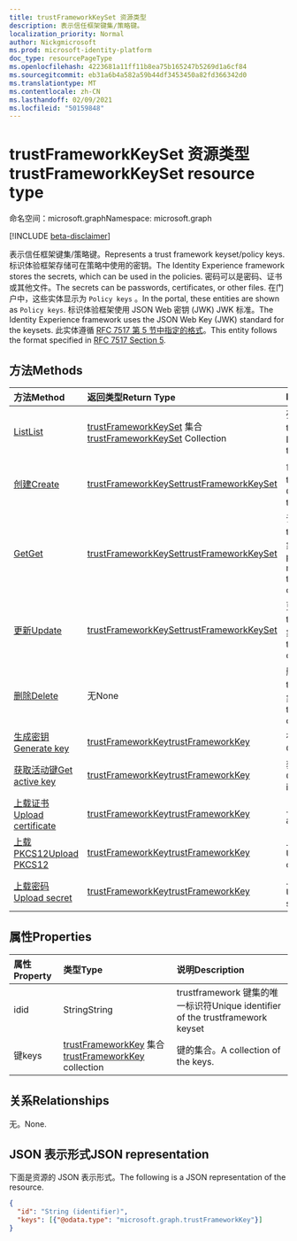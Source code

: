 ```yaml
---
title: trustFrameworkKeySet 资源类型
description: 表示信任框架键集/策略键。
localization_priority: Normal
author: Nickgmicrosoft
ms.prod: microsoft-identity-platform
doc_type: resourcePageType
ms.openlocfilehash: 4223681a11ff11b8ea75b165247b5269d1a6cf84
ms.sourcegitcommit: eb31a6b4a582a59b44df3453450a82fd366342d0
ms.translationtype: MT
ms.contentlocale: zh-CN
ms.lasthandoff: 02/09/2021
ms.locfileid: "50159848"
---
```

# <a name="trustframeworkkeyset-resource-type"></a><span data-ttu-id="5a9c2-103">trustFrameworkKeySet 资源类型</span><span class="sxs-lookup"><span data-stu-id="5a9c2-103">trustFrameworkKeySet resource type</span></span>

<span data-ttu-id="5a9c2-104">命名空间：microsoft.graph</span><span class="sxs-lookup"><span data-stu-id="5a9c2-104">Namespace: microsoft.graph</span></span>

[!INCLUDE [beta-disclaimer](../../includes/beta-disclaimer.md)]

<span data-ttu-id="5a9c2-105">表示信任框架键集/策略键。</span><span class="sxs-lookup"><span data-stu-id="5a9c2-105">Represents a trust framework keyset/policy keys.</span></span> <span data-ttu-id="5a9c2-106">标识体验框架存储可在策略中使用的密钥。</span><span class="sxs-lookup"><span data-stu-id="5a9c2-106">The Identity Experience framework stores the secrets, which can be used in the policies.</span></span> <span data-ttu-id="5a9c2-107">密码可以是密码、证书或其他文件。</span><span class="sxs-lookup"><span data-stu-id="5a9c2-107">The secrets can be passwords, certificates, or other files.</span></span> <span data-ttu-id="5a9c2-108">在门户中，这些实体显示为 `Policy keys` 。</span><span class="sxs-lookup"><span data-stu-id="5a9c2-108">In the portal, these entities are shown as `Policy keys`.</span></span> <span data-ttu-id="5a9c2-109">标识体验框架使用 JSON Web 密钥 (JWK) JWK 标准。</span><span class="sxs-lookup"><span data-stu-id="5a9c2-109">The Identity Experience framework uses the JSON Web Key (JWK) standard for the keysets.</span></span> <span data-ttu-id="5a9c2-110">此实体遵循 [RFC 7517 第 5 节中指定的格式](https://tools.ietf.org/html/rfc7517#section-5)。</span><span class="sxs-lookup"><span data-stu-id="5a9c2-110">This entity follows the format specified in [RFC 7517 Section 5](https://tools.ietf.org/html/rfc7517#section-5).</span></span>

## <a name="methods"></a><span data-ttu-id="5a9c2-111">方法</span><span class="sxs-lookup"><span data-stu-id="5a9c2-111">Methods</span></span>

| <span data-ttu-id="5a9c2-112">方法</span><span class="sxs-lookup"><span data-stu-id="5a9c2-112">Method</span></span>       | <span data-ttu-id="5a9c2-113">返回类型</span><span class="sxs-lookup"><span data-stu-id="5a9c2-113">Return Type</span></span> | <span data-ttu-id="5a9c2-114">Description</span><span class="sxs-lookup"><span data-stu-id="5a9c2-114">Description</span></span> |
|:-------------|:------------|:------------|
| [<span data-ttu-id="5a9c2-115">List</span><span class="sxs-lookup"><span data-stu-id="5a9c2-115">List</span></span>](../api/trustframework-list-keysets.md) | <span data-ttu-id="5a9c2-116">[trustFrameworkKeySet](trustframeworkkeyset.md) 集合</span><span class="sxs-lookup"><span data-stu-id="5a9c2-116">[trustFrameworkKeySet](trustframeworkkeyset.md) Collection</span></span> | <span data-ttu-id="5a9c2-117">列出 trustFrameworkKeySets。</span><span class="sxs-lookup"><span data-stu-id="5a9c2-117">List trustFrameworkKeySets.</span></span> |
| [<span data-ttu-id="5a9c2-118">创建</span><span class="sxs-lookup"><span data-stu-id="5a9c2-118">Create</span></span>](../api/trustframework-post-keysets.md) | [<span data-ttu-id="5a9c2-119">trustFrameworkKeySet</span><span class="sxs-lookup"><span data-stu-id="5a9c2-119">trustFrameworkKeySet</span></span>](trustframeworkkeyset.md) | <span data-ttu-id="5a9c2-120">创建 trustFrameworkKeySet。</span><span class="sxs-lookup"><span data-stu-id="5a9c2-120">Create  trustFrameworkKeySet.</span></span> |
| [<span data-ttu-id="5a9c2-121">Get</span><span class="sxs-lookup"><span data-stu-id="5a9c2-121">Get</span></span>](../api/trustframeworkkeyset-get.md) | [<span data-ttu-id="5a9c2-122">trustFrameworkKeySet</span><span class="sxs-lookup"><span data-stu-id="5a9c2-122">trustFrameworkKeySet</span></span>](trustframeworkkeyset.md) | <span data-ttu-id="5a9c2-123">读取 trustFrameworkKeySet 对象的属性和关系。</span><span class="sxs-lookup"><span data-stu-id="5a9c2-123">Read properties and relationships of trustFrameworkKeySet object.</span></span> |
| [<span data-ttu-id="5a9c2-124">更新</span><span class="sxs-lookup"><span data-stu-id="5a9c2-124">Update</span></span>](../api/trustframeworkkeyset-update.md) | [<span data-ttu-id="5a9c2-125">trustFrameworkKeySet</span><span class="sxs-lookup"><span data-stu-id="5a9c2-125">trustFrameworkKeySet</span></span>](trustframeworkkeyset.md) | <span data-ttu-id="5a9c2-126">更新 trustFrameworkKeySet 对象。</span><span class="sxs-lookup"><span data-stu-id="5a9c2-126">Update trustFrameworkKeySet object.</span></span> |
| [<span data-ttu-id="5a9c2-127">删除</span><span class="sxs-lookup"><span data-stu-id="5a9c2-127">Delete</span></span>](../api/trustframeworkkeyset-delete.md) | <span data-ttu-id="5a9c2-128">无</span><span class="sxs-lookup"><span data-stu-id="5a9c2-128">None</span></span> | <span data-ttu-id="5a9c2-129">删除 trustFrameworkKeySet 对象。</span><span class="sxs-lookup"><span data-stu-id="5a9c2-129">Delete trustFrameworkKeySet object.</span></span> |
|[<span data-ttu-id="5a9c2-130">生成密钥</span><span class="sxs-lookup"><span data-stu-id="5a9c2-130">Generate key</span></span>](../api/trustframeworkkeyset-generatekey.md)|[<span data-ttu-id="5a9c2-131">trustFrameworkKey</span><span class="sxs-lookup"><span data-stu-id="5a9c2-131">trustFrameworkKey</span></span>](trustframeworkkey.md)| <span data-ttu-id="5a9c2-132">在键集内生成一个键。</span><span class="sxs-lookup"><span data-stu-id="5a9c2-132">Generate a key in keyset.</span></span> |
|[<span data-ttu-id="5a9c2-133">获取活动键</span><span class="sxs-lookup"><span data-stu-id="5a9c2-133">Get active key</span></span>](../api/trustframeworkkeyset-getactivekey.md)|[<span data-ttu-id="5a9c2-134">trustFrameworkKey</span><span class="sxs-lookup"><span data-stu-id="5a9c2-134">trustFrameworkKey</span></span>](trustframeworkkey.md)| <span data-ttu-id="5a9c2-135">获取键集中的当前活动键。</span><span class="sxs-lookup"><span data-stu-id="5a9c2-135">Get currently active key in the keyset.</span></span> |
|[<span data-ttu-id="5a9c2-136">上载证书</span><span class="sxs-lookup"><span data-stu-id="5a9c2-136">Upload certificate</span></span>](../api/trustframeworkkeyset-uploadcertificate.md)|[<span data-ttu-id="5a9c2-137">trustFrameworkKey</span><span class="sxs-lookup"><span data-stu-id="5a9c2-137">trustFrameworkKey</span></span>](trustframeworkkey.md)| <span data-ttu-id="5a9c2-138">上载 X.509 证书。</span><span class="sxs-lookup"><span data-stu-id="5a9c2-138">Upload a X.509 certificate.</span></span> |
|[<span data-ttu-id="5a9c2-139">上载 PKCS12</span><span class="sxs-lookup"><span data-stu-id="5a9c2-139">Upload PKCS12</span></span>](../api/trustframeworkkeyset-uploadpkcs12.md)|[<span data-ttu-id="5a9c2-140">trustFrameworkKey</span><span class="sxs-lookup"><span data-stu-id="5a9c2-140">trustFrameworkKey</span></span>](trustframeworkkey.md)| <span data-ttu-id="5a9c2-141">上载 PKCS12 格式证书。</span><span class="sxs-lookup"><span data-stu-id="5a9c2-141">Upload a PKCS12 format certificate.</span></span> |
|[<span data-ttu-id="5a9c2-142">上载密码</span><span class="sxs-lookup"><span data-stu-id="5a9c2-142">Upload secret</span></span>](../api/trustframeworkkeyset-uploadsecret.md)|[<span data-ttu-id="5a9c2-143">trustFrameworkKey</span><span class="sxs-lookup"><span data-stu-id="5a9c2-143">trustFrameworkKey</span></span>](trustframeworkkey.md)| <span data-ttu-id="5a9c2-144">上载基于字符串的机密。</span><span class="sxs-lookup"><span data-stu-id="5a9c2-144">Upload a string based secret.</span></span> |

## <a name="properties"></a><span data-ttu-id="5a9c2-145">属性</span><span class="sxs-lookup"><span data-stu-id="5a9c2-145">Properties</span></span>

| <span data-ttu-id="5a9c2-146">属性</span><span class="sxs-lookup"><span data-stu-id="5a9c2-146">Property</span></span>     | <span data-ttu-id="5a9c2-147">类型</span><span class="sxs-lookup"><span data-stu-id="5a9c2-147">Type</span></span>        | <span data-ttu-id="5a9c2-148">说明</span><span class="sxs-lookup"><span data-stu-id="5a9c2-148">Description</span></span> |
|:-------------|:------------|:------------|
|<span data-ttu-id="5a9c2-149">id</span><span class="sxs-lookup"><span data-stu-id="5a9c2-149">id</span></span>|<span data-ttu-id="5a9c2-150">String</span><span class="sxs-lookup"><span data-stu-id="5a9c2-150">String</span></span>| <span data-ttu-id="5a9c2-151">trustframework 键集的唯一标识符</span><span class="sxs-lookup"><span data-stu-id="5a9c2-151">Unique identifier of the trustframework keyset</span></span> |
|<span data-ttu-id="5a9c2-152">键</span><span class="sxs-lookup"><span data-stu-id="5a9c2-152">keys</span></span>|<span data-ttu-id="5a9c2-153">[trustFrameworkKey](trustframeworkkey.md) 集合</span><span class="sxs-lookup"><span data-stu-id="5a9c2-153">[trustFrameworkKey](trustframeworkkey.md) collection</span></span>| <span data-ttu-id="5a9c2-154">键的集合。</span><span class="sxs-lookup"><span data-stu-id="5a9c2-154">A collection of the keys.</span></span> |

## <a name="relationships"></a><span data-ttu-id="5a9c2-155">关系</span><span class="sxs-lookup"><span data-stu-id="5a9c2-155">Relationships</span></span>

<span data-ttu-id="5a9c2-156">无。</span><span class="sxs-lookup"><span data-stu-id="5a9c2-156">None.</span></span>

## <a name="json-representation"></a><span data-ttu-id="5a9c2-157">JSON 表示形式</span><span class="sxs-lookup"><span data-stu-id="5a9c2-157">JSON representation</span></span>

<span data-ttu-id="5a9c2-158">下面是资源的 JSON 表示形式。</span><span class="sxs-lookup"><span data-stu-id="5a9c2-158">The following is a JSON representation of the resource.</span></span>

<!-- {
  "blockType": "resource",
  "optionalProperties": [

  ],
  "@odata.type": "microsoft.graph.trustFrameworkKeySet",
  "keyProperty": "id"
}-->

```json
{
  "id": "String (identifier)",
  "keys": [{"@odata.type": "microsoft.graph.trustFrameworkKey"}]
}
```

<!-- uuid: 16cd6b66-4b1a-43a1-adaf-3a886856ed98
2019-02-04 14:57:30 UTC -->
<!-- {
  "type": "#page.annotation",
  "description": "trustFrameworkKeySet resource",
  "keywords": "",
  "section": "documentation",
  "tocPath": ""
}-->



